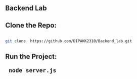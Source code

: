 <h2>Backend Lab</h2>

<h2>Clone the Repo:</h2>

```bash

git clone  https://github.com/DIPAKK2310/Backend_lab.git

```
<h2>Run the Project:

```bash
 node server.js
```
